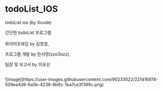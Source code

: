 # todoList_IOS
todoList ios (by Xcode)


간단한 todoList 프로그램
<br><br>
와이어프레임 by 김영경,

프로그램 개발 by 한서영(zzo3ozz), 

팀장 및 보고서 by 이유선

<br>
![image](https://user-images.githubusercontent.com/90233522/221416974-509ea4d8-6a5b-4238-8b6c-1ba7ce3f399c.png)
